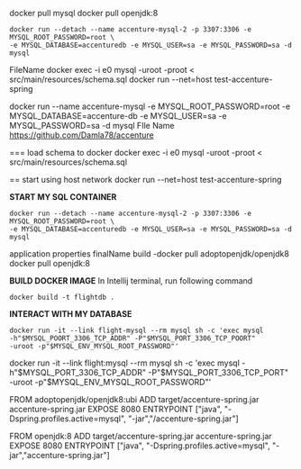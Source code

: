 docker pull mysql
docker pull openjdk:8

    docker run --detach --name accenture-mysql-2 -p 3307:3306 -e MYSQL_ROOT_PASSWORD=root \
    -e MYSQL_DATABASE=accenturedb -e MYSQL_USER=sa -e MYSQL_PASSWORD=sa -d mysql
FileName
docker exec -i e0 mysql -uroot -proot < src/main/resources/schema.sql
docker run --net=host   test-accenture-spring


docker run --name accenture-mysql -e 
MYSQL_ROOT_PASSWORD=root -e MYSQL_DATABASE=accenture-db -e 
MYSQL_USER=sa -e MYSQL_PASSWORD=sa -d mysql
FIle Name
https://github.com/Damla78/accenture


===
load schema to docker
docker exec -i e0 mysql -uroot -proot < src/main/resources/schema.sql

== start using host network
docker run --net=host   test-accenture-spring

**START MY SQL CONTAINER**

    docker run --detach --name accenture-mysql-2 -p 3307:3306 -e MYSQL_ROOT_PASSWORD=root \
    -e MYSQL_DATABASE=accenturedb -e MYSQL_USER=sa -e MYSQL_PASSWORD=sa -d mysql

application properties
finalName
build
-docker pull adoptopenjdk/openjdk8
docker pull openjdk:8

**BUILD DOCKER IMAGE**
In Intellij terminal, run following command

    docker build -t flightdb .

**INTERACT WITH MY DATABASE**

    docker run -it --link flight-mysql --rm mysql sh -c 'exec mysql 
    -h"$MYSQL_POORT_3306_TCP_ADDR" -P"$MYSQL_PORT_3306_TCP_POORT" 
    -uroot -p"$MYSQL_ENV_MYSQL_ROOT_PASSWORD"'
docker run -it --link flight:mysql --rm mysql sh -c 
'exec mysql -h"$MYSQL_PORT_3306_TCP_ADDR" -P"$MYSQL_PORT_3306_TCP_PORT" -uroot 
-p"$MYSQL_ENV_MYSQL_ROOT_PASSWORD"'


FROM adoptopenjdk/openjdk8:ubi
ADD target/accenture-spring.jar accenture-spring.jar
EXPOSE 8080
ENTRYPOINT ["java", "-Dspring.profiles.active=mysql", "-jar","/accenture-spring.jar"]

FROM openjdk:8
ADD target/accenture-spring.jar accenture-spring.jar
EXPOSE 8080
ENTRYPOINT ["java", "-Dspring.profiles.active=mysql", "-jar","accenture-spring.jar"]
